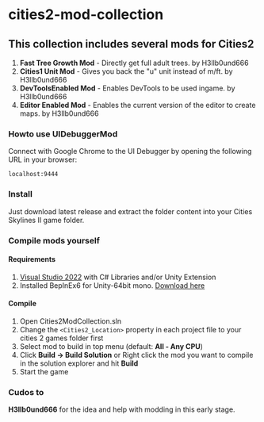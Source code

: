 # cities2-mod-collection

## This collection includes several mods for Cities2
1. **Fast Tree Growth Mod** - Directly get full adult trees. by H3llb0und666
2. **Cities1 Unit Mod** - Gives you back the "u" unit instead of m/ft. by H3llb0und666
3. **DevToolsEnabled Mod** - Enables DevTools to be used ingame. by H3llb0und666
4. **Editor Enabled Mod** - Enables the current version of the editor to create maps. by H3llb0und666

### Howto use UIDebuggerMod
Connect with Google Chrome to the UI Debugger by opening the following URL in your browser:

```localhost:9444```

### Install
Just download latest release and extract the folder content into your Cities Skylines II game folder.

### Compile mods yourself
#### Requirements
1. [Visual Studio 2022](https://visualstudio.microsoft.com/de/downloads/) with C# Libraries and/or Unity Extension 
2. Installed BepInEx6 for Unity-64bit mono. [Download here](https://builds.bepinex.dev/projects/bepinex_be)
#### Compile
1. Open Cities2ModCollection.sln
2. Change the ```<Cities2_Location>``` property in each project file to your cities 2 games folder first
3. Select mod to build in top menu (default: **All - Any CPU**)
4. Click **Build -> Build Solution** or Right click the mod you want to compile in the solution explorer and hit **Build** 
5. Start the game

### Cudos to
**H3llb0und666** for the idea and help with modding in this early stage.

